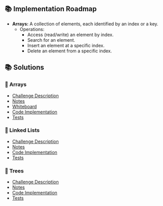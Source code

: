 ## 📚 Implementation Roadmap

- **Arrays:** A collection of elements, each identified by an index or a key.
  - Operations:
    - Access (read/write) an element by index.
    - Search for an element.
    - Insert an element at a specific index.
    - Delete an element from a specific index.

<!-- - **Sets:** A collection of distinct elements.
  - Operations:
    - Insert an element.
    - Delete an element.
    - Check if an element is present.
    - Perform set operations (union, intersection, difference). -->

<!-- - **Disjoint Set (Union-Find):** A data structure that keeps track of a set of elements partitioned into disjoint sets.
  - Operations:
    - Create a new set with element x.
    - Merge the sets containing elements x and y.
    - Determine the set to which element x belongs.
    - Path compression and union-by-rank are often used for optimization. -->

<!-- - **Linked Lists:** A sequence of elements where each element points to the next one in the sequence.
  - Operations:
    - Traverse the list.
    - Insert an element at the beginning, end, or a specific position.
    - Delete an element from the beginning, end, or a specific position.
    - Search for an element. -->

<!-- - **Skip List:** A data structure that allows fast search, insertion, and deletion of elements from a sorted sequence.
  - Operations:
    - Find the node with key x.
    - Insert a new node with key x.
    - Remove the node with key x.
    - Perform operations within a specific range efficiently. -->

<!-- - **Stacks:** A Last In, First Out (LIFO) structure where elements are added and removed from the same end.
  - Operations:
    - Push (add) an element onto the stack.
    - Pop (remove) the top element from the stack.
    - Peek (view) the top element without removing it.
    - Check if the stack is empty. -->

<!-- - **Queues:** A First In, First Out (FIFO) structure where elements are added at the rear and removed from the front.
  - Operations:
    - Enqueue (add) an element to the rear.
    - Dequeue (remove) an element from the front.
    - Peek (view) the front element without removing it.
    - Check if the queue is empty. -->

<!-- - **Deque (Double-ended Queue):** A queue where elements can be added or removed from both ends.
  - Operations:
    - Add element x to the front.
    - Add element x to the back.
    - Remove the element from the front.
    - Remove the element from the back.
    - Return the element at the front without removing it.
    - Return the element at the back without removing it. -->

<!-- - **Priority Queue:** An abstract data type similar to a regular queue or stack, but each element has an associated priority.
  - Operations:
    - Add element x to the priority queue.
    - Remove and return the minimum (or maximum) element.
    - Return the minimum (or maximum) element without removing it.
    - Ensure the heap property is maintained after an operation. -->

<!-- - **Trees:**
  - **Binary Trees:** Each node has at most two children.
  - **Binary Search Trees (BST):** A binary tree where the left child is less than or equal to the parent, and the right child is greater.
    - Operations:
      - Traverse the tree (in-order, pre-order, post-order).
      - Search for a specific node.
      - Insert a new node.
      - Delete a node.
      - Find the height or depth of the tree. -->

<!-- - **Trie:** A tree-like structure used to store a dynamic set or associative array where the keys are strings.
  - Operations:
    - Insert a word.
    - Search for a word.
    - Delete a word.
    - Autocomplete suggestions. -->

<!-- - **Hash Tables:** A data structure that implements an associative array abstract data type, where keys are mapped to values.
  - Operations:
    - Insert a key-value pair.
    - Delete a key-value pair.
    - Search for a value given a key.
    - Handle collisions (e.g., using chaining or open addressing). -->

<!-- - **Hash Maps:** Similar to hash tables, providing key-value mappings.
  - Operations:
    - Add a key-value pair to the map.
    - Remove a key-value pair based on the key.
    - Retrieve the value associated with a given key.
    - Manage situations where two keys hash to the same location. -->

<!-- - **Graphs:**
  - **Directed Graphs:** Edges have a direction.
  - **Undirected Graphs:** Edges have no direction.
  - **Weighted Graphs:** Edges have weights.
    - Operations:
      - Traverse the graph (DFS, BFS).
      - Search for a specific node.
      - Insert a new node.
      - Delete a node.
      - Check if there is a path between two nodes. -->

<!-- - **Heaps:**
  - **Min Heap:** The value of each node is less than or equal to the values of its children.
  - **Max Heap:** The value of each node is greater than or equal to the values of its children.
    - Operations:
      - Insert an element.
      - Extract the minimum or maximum element.
      - Peek at the minimum or maximum element without removing it.
      - Heapify: Maintain the heap property. -->

<!-- - **Bloom Filter:** A space-efficient probabilistic data structure used to test whether an element is a member of a set.
  - Operations
    - Add element x to the filter.
    - Check if element x is in the filter (may have false positives).
    - Remove element x from the filter (note: not always supported). -->

<!-- category = data structures or code challenge -->
<!-- ## 🌟 Challenge Example Entry

  - [Challenge Description](./data_structures_and_algorithms/example_catagory/example_challenge/example_challenge_README.md) 
  - [Notes](./notes/example_challenge_notes.md)
  - [Whiteboard](./whiteboards/example_whiteboard.jpeg)
  - [Code Implementation](./data_structures_and_algorithms/example_catagory/example_challenge/example_challenge.py)
  - [Tests](./tests/test_example_challenge.py) -->

## 📚 Solutions

### 🌟 Arrays

  - [Challenge Description](./data_structures_and_algorithms/data_structures/array_operations/array_operations_README.md) 
  - [Notes](./notes/array_operations_notes.md)
  - [Whiteboard](./whiteboards/array_operations.jpeg)
  - [Code Implementation](./data_structures_and_algorithms/data_structures/array_operations/array_operations.py)
  - [Tests](./tests/test_array_operations.py)


### 🌟 Linked Lists 

  - [Challenge Description](./data_structures_and_algorithms/data_structures/linked_lists/linked_lists_README.md) 
  - [Notes](./notes/linked_lists_notes.md)
  - [Code Implementation](./data_structures_and_algorithms/data_structures/linked_lists/linked_lists.py)
  - [Tests](./tests/test_linked_lists.py)

### 🌟 Trees

  - [Challenge Description](./data_structures_and_algorithms/data_structures/trees/trees_README.md) 
  - [Notes](./notes/trees_notes.md)
  - [Code Implementation](./data_structures_and_algorithms/data_structures/trees/trees.py)
  - [Tests](./tests/test_trees.py)